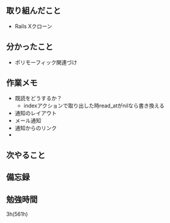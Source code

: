 ## 取り組んだこと
- Rails Xクローン

## 分かったこと
- ポリモーフィック関連づけ

## 作業メモ
- 既読をどうするか？
  - indexアクションで取り出した時read_atがnilなら書き換える
- 通知のレイアウト
- メール通知
- 通知からのリンク
- 
## 次やること

## 備忘録

## 勉強時間
3h(561h)